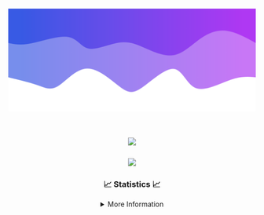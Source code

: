 ![Header](./IMG_4001.png)
<div align="center">

<h1 align="center">
  <a href="https://git.io/typing-svg">
    <img src="https://readme-typing-svg.herokuapp.com/?lines=Welcome+to+my+profile!+👋;JavaScript+developer.;&center=true&size=25">
  </a>
</h1>

<p align="center">
  <img src="https://lanyard.cnrad.dev/api/624702585596805130" />
</p>

### 📈 Statistics 📈
<details>
    <summary>More Information</summary>
    <br/>

<!--START_SECTION:waka-->
![Code Time](http://img.shields.io/badge/Code%20Time-78%20hrs%2017%20mins-blue)

![Profile Views](http://img.shields.io/badge/Profile%20Views-0-blue)

**🐱 My GitHub Data** 

> 📦 2.1 kB Used in GitHub's Storage 
 > 
> 🏆 3 Contributions in the Year 2024
 > 
> 🚫 Not Opted to Hire
 > 
> 📜 5 Public Repositories 
 > 
> 🔑 1 Private Repositories 
 > 
**I'm an Early 🐤** 

```text
🌞 Morning                115 commits         ███░░░░░░░░░░░░░░░░░░░░░░   13.31 % 
🌆 Daytime                348 commits         ██████████░░░░░░░░░░░░░░░   40.28 % 
🌃 Evening                358 commits         ██████████░░░░░░░░░░░░░░░   41.44 % 
🌙 Night                  43 commits          █░░░░░░░░░░░░░░░░░░░░░░░░   04.98 % 
```
📅 **I'm Most Productive on Wednesday** 

```text
Monday                   103 commits         ███░░░░░░░░░░░░░░░░░░░░░░   11.92 % 
Tuesday                  127 commits         ████░░░░░░░░░░░░░░░░░░░░░   14.70 % 
Wednesday                162 commits         █████░░░░░░░░░░░░░░░░░░░░   18.75 % 
Thursday                 145 commits         ████░░░░░░░░░░░░░░░░░░░░░   16.78 % 
Friday                   121 commits         ████░░░░░░░░░░░░░░░░░░░░░   14.00 % 
Saturday                 82 commits          ██░░░░░░░░░░░░░░░░░░░░░░░   09.49 % 
Sunday                   124 commits         ████░░░░░░░░░░░░░░░░░░░░░   14.35 % 
```


📊 **This Week I Spent My Time On** 

```text
🕑︎ Time Zone: America/New_York

💬 Programming Languages: 
Java                     6 hrs 8 mins        ████████████████████████░   96.84 % 
XML                      6 mins              ░░░░░░░░░░░░░░░░░░░░░░░░░   01.62 % 
GitIgnore file           4 mins              ░░░░░░░░░░░░░░░░░░░░░░░░░   01.15 % 
Kotlin                   1 min               ░░░░░░░░░░░░░░░░░░░░░░░░░   00.35 % 
IDEA_MODULE              0 secs              ░░░░░░░░░░░░░░░░░░░░░░░░░   00.04 % 

🔥 Editors: 
IntelliJ                 6 hrs 20 mins       █████████████████████████   100.00 % 

🐱‍💻 Projects: 
HCTeams                  4 hrs 18 mins       █████████████████░░░░░░░░   67.83 % 
SacredRIPOrganizationNEW 1 hr 8 mins         █████░░░░░░░░░░░░░░░░░░░░   18.05 % 
Mercury                  18 mins             █░░░░░░░░░░░░░░░░░░░░░░░░   04.94 % 
Oxygen-master            11 mins             █░░░░░░░░░░░░░░░░░░░░░░░░   03.15 % 
Unknown Project          10 mins             █░░░░░░░░░░░░░░░░░░░░░░░░   02.80 % 

💻 Operating System: 
Windows                  6 hrs 20 mins       █████████████████████████   100.00 % 
```

**I Mostly Code in Java** 

```text
Java                     21 repos            ██████████████████████░░░   87.50 % 
JavaScript               2 repos             ██░░░░░░░░░░░░░░░░░░░░░░░   08.33 % 
C++                      1 repo              █░░░░░░░░░░░░░░░░░░░░░░░░   04.17 % 
```



**Timeline**

![Lines of Code chart](https://raw.githubusercontent.com/DevDipin/DevDipin/main/assets/bar_graph.png)


 Last Updated on 14/02/2024 04:12:06 UTC
<!--END_SECTION:waka-->

![Footer](./IMG_4002.png)